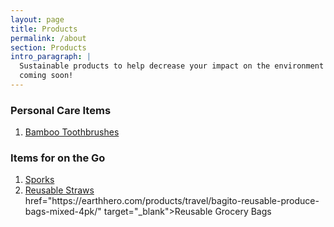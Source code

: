 ```yaml
---
layout: page
title: Products
permalink: /about
section: Products
intro_paragraph: |
  Sustainable products to help decrease your impact on the environment are
  coming soon!
---
```


### Personal Care Items

<ol>
  <li><a href="https://givingbrush.com/products/eco-friendly-giving-brush-1" target="_blank">Bamboo Toothbrushes</a></li>
</ol>


### Items for on the Go

<ol>
  <li><a href="https://lightmyfire.com/products/spork/spork-original/spork-original-bio-4-pack-nature?group=prod_prod_grp-s1%2F1032" target="_blank">Sporks</a></li>
  <li><a href="https://www.kleankanteen.com/products/5-piece-straw-set-multi-color" target="_blank">Reusable Straws</a></li>
   href="https://earthhero.com/products/travel/bagito-reusable-produce-bags-mixed-4pk/" target="_blank">Reusable Grocery Bags</a></li>
</ol>
